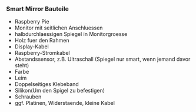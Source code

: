 ### Smart Mirror Bauteile

- Raspberry Pie
- Monitor mit seitlichen Anschluessen
- halbdurchlaessigen Spiegel in Monitorgroesse
- Holz fuer den Rahmen
- Display-Kabel
- Raspberry-Stromkabel
- Abstandssensor, z.B. Ultraschall (Spiegel nur smart, wenn jemand davor steht)
- Farbe
- Leim
- Doppelseitiges Klebeband
- Silikon(Um den Spigel zu befestigen)
- Schrauben
- ggf. Platinen, Widerstaende, kleine Kabel
